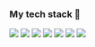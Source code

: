 ### My tech stack 👋
<img src="https://img.shields.io/badge/python-black?style=for-the-badge&logo=Python&logoColor=ЦВЕТ ЛОГОТИПА"/>  <img src="https://img.shields.io/badge/django-black?style=for-the-badge&logo=Django&logoColor=ЦВЕТ ЛОГОТИПА"/>
<img src="https://img.shields.io/badge/MYSQL-black?style=for-the-badge&logo=MySQL&logoColor=ЦВЕТ ЛОГОТИПА"/>  <img src="https://img.shields.io/badge/PHOTOSHOP-black?style=for-the-badge&logo=Adobe Photoshop&logoColor=ЦВЕТ ЛОГОТИПА"/> <img src="https://img.shields.io/badge/FIGMA-black?style=for-the-badge&logo=Figma&logoColor=ЦВЕТ ЛОГОТИПА"/> <img src="https://img.shields.io/badge/HTML-black?style=for-the-badge&logo=HTML5&logoColor=ЦВЕТ ЛОГОТИПА"/> <img src="https://img.shields.io/badge/CSS-black?style=for-the-badge&logo=Figma&logoColor=ЦВЕТ ЛОГОТИПА"/> 

